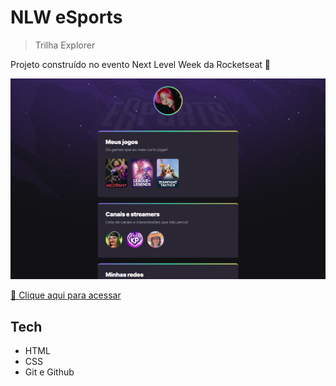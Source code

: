 # NLW eSports

> Trilha Explorer

Projeto construído no evento Next Level Week da Rocketseat 🚀

![preview](./.github/preview.png)

[🔗 Clique aqui para acessar](https://alanafsoares.github.io/nlw-esports/)

##  Tech

- HTML
- CSS
- Git e Github
